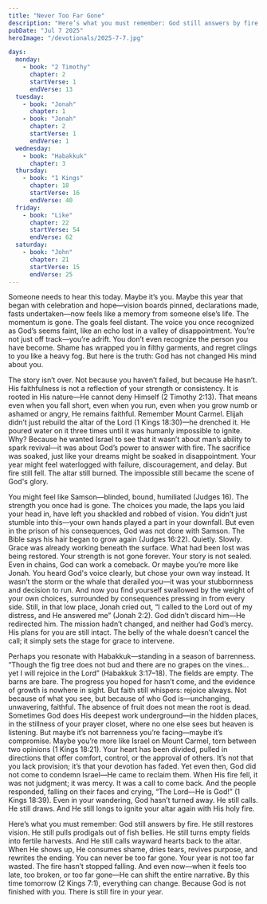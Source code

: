 ```yaml
---
title: "Never Too Far Gone"
description: "Here’s what you must remember: God still answers by fire. He still restores vision. He still pulls prodigals out of fish bellies. He still turns empty fields into fertile harvests. And He still calls wayward hearts back to the altar. When He shows up, He consumes shame, dries tears, revives purpose, and rewrites the ending. You can never be too far gone. Your year is not too far wasted. The fire hasn’t stopped falling. And even now—when it feels too late, too broken, or too far gone—He can shift the entire narrative. By this time tomorrow (2 Kings 7:1), everything can change. Because God is not finished with you. There is still fire in your year."
pubDate: "Jul 7 2025"
heroImage: "/devotionals/2025-7-7.jpg"

days:
  monday:
    - book: "2 Timothy"
      chapter: 2
      startVerse: 1
      endVerse: 13
  tuesday:
    - book: "Jonah"
      chapter: 1
    - book: "Jonah"
      chapter: 2
      startVerse: 1
      endVerse: 1
  wednesday:
    - book: "Habakkuk"
      chapter: 3
  thursday:
    - book: "1 Kings"
      chapter: 18
      startVerse: 16
      endVerse: 40
  friday:
    - book: "Like"
      chapter: 22
      startVerse: 54
      endVerse: 62
  saturday:
    - book: "John"
      chapter: 21
      startVerse: 15
      endVerse: 25
---
```


Someone needs to hear this today. Maybe it’s you. Maybe this year that began with celebration and hope—vision boards pinned, declarations made, fasts undertaken—now feels like a memory from someone else’s life. The momentum is gone. The goals feel distant. The voice you once recognized as God’s seems faint, like an echo lost in a valley of disappointment. You’re not just off track—you’re adrift. You don’t even recognize the person you have become. Shame has wrapped you in filthy garments, and regret clings to you like a heavy fog. But here is the truth: God has not changed His mind about you.

The story isn’t over. Not because you haven’t failed, but because He hasn’t. His faithfulness is not a reflection of your strength or consistency. It is rooted in His nature—He cannot deny Himself (2 Timothy 2:13). That means even when you fall short, even when you run, even when you grow numb or ashamed or angry, He remains faithful. Remember Mount Carmel. Elijah didn’t just rebuild the altar of the Lord (1 Kings 18:30)—he drenched it. He poured water on it three times until it was humanly impossible to ignite. Why? Because he wanted Israel to see that it wasn’t about man’s ability to spark revival—it was about God’s power to answer with fire. The sacrifice was soaked, just like your dreams might be soaked in disappointment. Your year might feel waterlogged with failure, discouragement, and delay. But fire still fell. The altar still burned. The impossible still became the scene of God's glory.

You might feel like Samson—blinded, bound, humiliated (Judges 16). The strength you once had is gone. The choices you made, the laps you laid your head in, have left you shackled and robbed of vision. You didn’t just stumble into this—your own hands played a part in your downfall. But even in the prison of his consequences, God was not done with Samson. The Bible says his hair began to grow again (Judges 16:22). Quietly. Slowly. Grace was already working beneath the surface. What had been lost was being restored. Your strength is not gone forever. Your story is not sealed. Even in chains, God can work a comeback. Or maybe you’re more like Jonah. You heard God's voice clearly, but chose your own way instead. It wasn’t the storm or the whale that derailed you—it was your stubbornness and decision to run. And now you find yourself swallowed by the weight of your own choices, surrounded by consequences pressing in from every side. Still, in that low place, Jonah cried out, “I called to the Lord out of my distress, and He answered me” (Jonah 2:2). God didn’t discard him—He redirected him. The mission hadn’t changed, and neither had God’s mercy. His plans for you are still intact. The belly of the whale doesn’t cancel the call; it simply sets the stage for grace to intervene.

Perhaps you resonate with Habakkuk—standing in a season of barrenness. “Though the fig tree does not bud and there are no grapes on the vines... yet I will rejoice in the Lord” (Habakkuk 3:17–18). The fields are empty. The barns are bare. The progress you hoped for hasn’t come, and the evidence of growth is nowhere in sight. But faith still whispers: rejoice always. Not because of what you see, but because of who God is—unchanging, unwavering, faithful. The absence of fruit does not mean the root is dead. Sometimes God does His deepest work underground—in the hidden places, in the stillness of your prayer closet, where no one else sees but heaven is listening. But maybe it’s not barrenness you’re facing—maybe it’s compromise. Maybe you’re more like Israel on Mount Carmel, torn between two opinions (1 Kings 18:21). Your heart has been divided, pulled in directions that offer comfort, control, or the approval of others. It’s not that you lack provision; it’s that your devotion has faded. Yet even then, God did not come to condemn Israel—He came to reclaim them. When His fire fell, it was not judgment; it was mercy. It was a call to come back. And the people responded, falling on their faces and crying, “The Lord—He is God!” (1 Kings 18:39). Even in your wandering, God hasn’t turned away. He still calls. He still draws. And He still longs to ignite your altar again with His holy fire.

Here’s what you must remember: God still answers by fire. He still restores vision. He still pulls prodigals out of fish bellies. He still turns empty fields into fertile harvests. And He still calls wayward hearts back to the altar. When He shows up, He consumes shame, dries tears, revives purpose, and rewrites the ending. You can never be too far gone. Your year is not too far wasted. The fire hasn’t stopped falling. And even now—when it feels too late, too broken, or too far gone—He can shift the entire narrative. By this time tomorrow (2 Kings 7:1), everything can change. Because God is not finished with you. There is still fire in your year.
